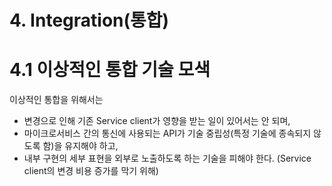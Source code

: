 # 4. Integration(통합)

# 4.1 이상적인 통합 기술 모색

이상적인 통합을 위해서는 
- 변경으로 인해 기존 Service client가 영향을 받는 일이 있어서는 안 되며,
- 마이크로서비스 간의 통신에 사용되는 API가 기술 중립성(특정 기술에 종속되지 않도록 함)을 유지해야 하고,
- 내부 구현의 세부 표현을 외부로 노출하도록 하는 기술을 피해야 한다. (Service client의 변경 비용 증가를 막기 위해)


